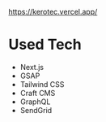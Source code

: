 https://kerotec.vercel.app/

# Used Tech

- Next.js
- GSAP
- Tailwind CSS
- Craft CMS
- GraphQL
- SendGrid

